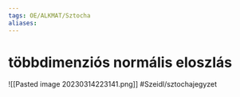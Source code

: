 ```yaml
---
tags: OE/ALKMAT/Sztocha 
aliases:
---
```


# többdimenziós normális eloszlás
![[Pasted image 20230314223141.png]]
#Szeidl/sztochajegyzet 